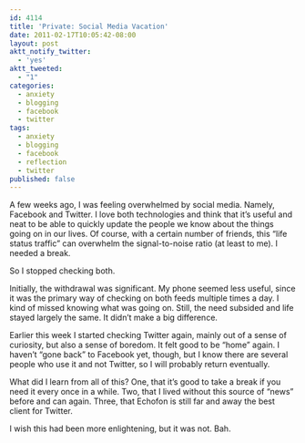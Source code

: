 ```yaml
---
id: 4114
title: 'Private: Social Media Vacation'
date: 2011-02-17T10:05:42-08:00
layout: post
aktt_notify_twitter:
  - 'yes'
aktt_tweeted:
  - "1"
categories:
  - anxiety
  - blogging
  - facebook
  - twitter
tags:
  - anxiety
  - blogging
  - facebook
  - reflection
  - twitter
published: false
---
```

A few weeks ago, I was feeling overwhelmed by social media. Namely, Facebook and Twitter. I love both technologies and think that it&#8217;s useful and neat to be able to quickly update the people we know about the things going on in our lives. Of course, with a certain number of friends, this &#8220;life status traffic&#8221; can overwhelm the signal-to-noise ratio (at least to me). I needed a break.

So I stopped checking both.

Initially, the withdrawal was significant. My phone seemed less useful, since it was the primary way of checking on both feeds multiple times a day. I kind of missed knowing what was going on. Still, the need subsided and life stayed largely the same. It didn&#8217;t make a big difference.

Earlier this week I started checking Twitter again, mainly out of a sense of curiosity, but also a sense of boredom. It felt good to be &#8220;home&#8221; again. I haven&#8217;t &#8220;gone back&#8221; to Facebook yet, though, but I know there are several people who use it and not Twitter, so I will probably return eventually.

What did I learn from all of this? One, that it&#8217;s good to take a break if you need it every once in a while. Two, that I lived without this source of &#8220;news&#8221; before and can again. Three, that Echofon is still far and away the best client for Twitter.

I wish this had been more enlightening, but it was not. Bah.
